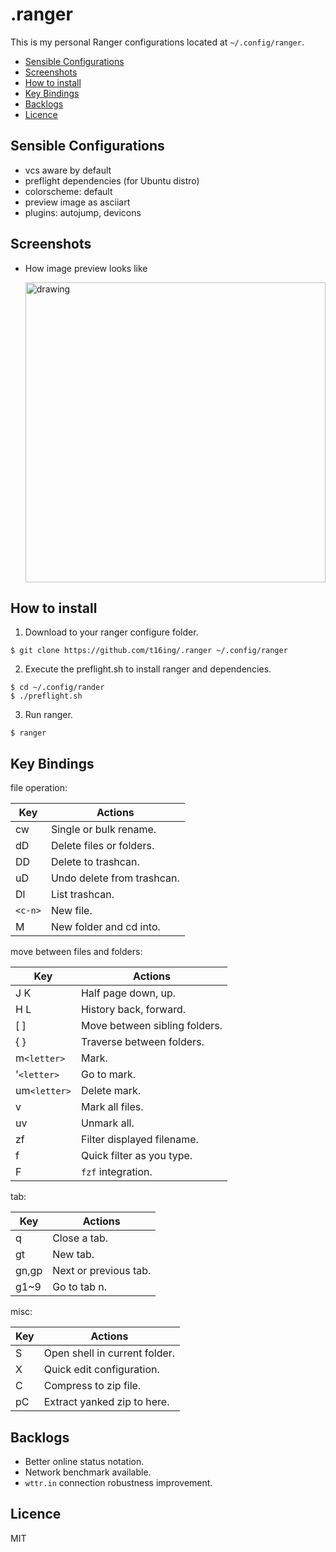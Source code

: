 .ranger
===

This is my personal Ranger configurations located at `~/.config/ranger`.

<!-- vim-markdown-toc GFM -->

* [Sensible Configurations](#sensible-configurations)
* [Screenshots](#screenshots)
* [How to install](#how-to-install)
* [Key Bindings](#key-bindings)
* [Backlogs](#backlogs)
* [Licence](#licence)

<!-- vim-markdown-toc -->

## Sensible Configurations

- vcs aware by default
- preflight dependencies (for Ubuntu distro)
- colorscheme: default
- preview image as asciiart
- plugins: autojump, devicons

## Screenshots

- How image preview looks like

    <img src="https://i.imgur.com/wWp8vp6.png" alt="drawing" width="480"/>

## How to install

1. Download to your ranger configure folder.

```
$ git clone https://github.com/t16ing/.ranger ~/.config/ranger
```

2. Execute the preflight.sh to install ranger and dependencies.

```
$ cd ~/.config/rander
$ ./preflight.sh
```

3. Run ranger.

```
$ ranger
```

## Key Bindings

file operation:

| Key     | Actions                    |
|---------|----------------------------|
| cw      | Single or bulk rename.     |
| dD      | Delete files or folders.   |
| DD      | Delete to trashcan.        |
| uD      | Undo delete from trashcan. |
| Dl      | List trashcan.             |
| `<c-n>` | New file.                  |
| M       | New folder and cd into.    |

move between files and folders:

| Key          | Actions                       |
|--------------|-------------------------------|
| J K          | Half page down, up.           |
| H L          | History back, forward.        |
| [ ]          | Move between sibling folders. |
| { }          | Traverse between folders.     |
| m`<letter>`  | Mark.                         |
| '`<letter>`  | Go to mark.                   |
| um`<letter>` | Delete mark.                  |
| v            | Mark all files.               |
| uv           | Unmark all.                   |
| zf           | Filter displayed filename.    |
| f            | Quick filter as you type.     |
| F            | `fzf` integration.            |

tab:

| Key   | Actions               |
|-------|-----------------------|
| q     | Close a tab.          |
| gt    | New tab.              |
| gn,gp | Next or previous tab. |
| g1~9  | Go to tab n.          |

misc:

| Key | Actions                       |
|-----|-------------------------------|
| S   | Open shell in current folder. |
| X   | Quick edit configuration.     |
| C   | Compress to zip file.         |
| pC  | Extract yanked zip to here.   |

## Backlogs

- Better online status notation.
- Network benchmark available.
- `wttr.in` connection robustness improvement.

## Licence

MIT
